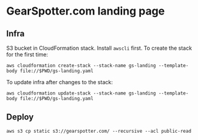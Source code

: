 # GearSpotter.com landing page

## Infra

S3 bucket in CloudFormation stack. Install `awscli` first. To create the stack
for the first time:

    aws cloudformation create-stack --stack-name gs-landing --template-body file://$PWD/gs-landing.yaml
    
To update infra after changes to the stack:

    aws cloudformation update-stack --stack-name gs-landing --template-body file://$PWD/gs-landing.yaml

## Deploy

    aws s3 cp static s3://gearspotter.com/ --recursive --acl public-read
